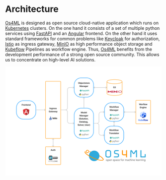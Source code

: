 # Architecture
[Os4ML][] is designed as open source cloud-native application which runs on 
[Kubernetes][] clusters. On the one hand it consists of a set of multiple 
python services using [FastAPI][] and an [Angular][] frontend. On the other 
hand it uses standard frameworks for common problems like [Keycloak][] for 
authorization, [Istio][] as ingress gateway, [MinIO][] as high performance
object storage and [Kubeflow][] Pipelines as workflow engine. Thus, 
[Os4ML][] benefits from the development performance of a strong open source 
community. This allows us to concentrate on high-level AI solutions.

![Cluster Architecture](assets/OS4ML_Architekture.png)

[Angular]: https://angular.io/
[Istio]: https://github.com/istio/istio
[FastAPI]: https://github.com/tiangolo/fastapi
[Kubernetes]: https://kubernetes.io/
[Kubeflow]: https://www.kubeflow.org/
[Os4ML]: https://github.com/WOGRA-AG/Os4ML
[Keycloak]: https://github.com/keycloak/keycloak
[MinIO]: https://min.io/
[k3s]: https://k3s.io
